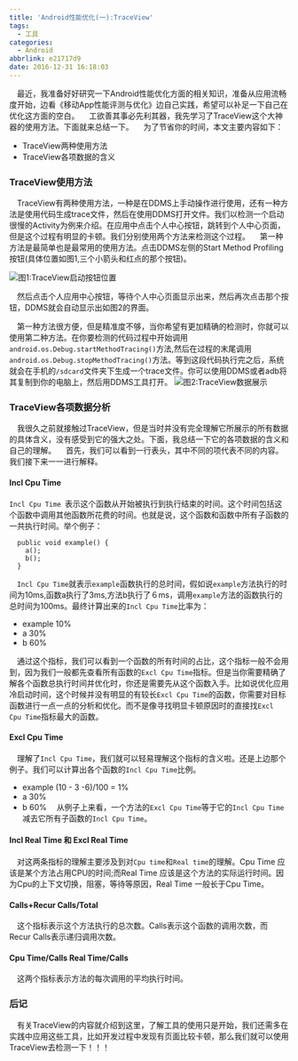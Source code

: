 ```yaml
---
title: 'Android性能优化(一):TraceView'
tags:
  - 工具
categories:
  - Android
abbrlink: e21717d9
date: 2016-12-31 16:18:03
---
```



&emsp;最近，我准备好好研究一下Android性能优化方面的相关知识，准备从应用流畅度开始，边看《移动App性能评测与优化》边自己实践，希望可以补足一下自己在优化这方面的空白。
&emsp;工欲善其事必先利其器，我先学习了TraceView这个大神器的使用方法。下面就来总结一下。
&emsp;为了节省你的时间，本文主要内容如下：
- TraceView两种使用方法
- TraceView各项数据的含义

### TraceView使用方法
&emsp;TraceView有两种使用方法，一种是在DDMS上手动操作进行使用，还有一种方法是使用代码生成trace文件，然后在使用DDMS打开文件。我们以检测一个启动很慢的Activity为例来介绍。在应用中点击个人中心按钮，跳转到个人中心页面，但是这个过程有明显的卡顿。我们分别使用两个方法来检测这个过程。
&emsp;第一种方法是最简单也是最常用的使用方法。点击DDMS左侧的Start Method Profiling按钮(具体位置如图1,三个小箭头和红点的那个按钮)。

![图1:TraceView启动按钮位置](http://7xrxif.com1.z0.glb.clouddn.com/20161231-tools-TraceView.png)

&emsp;然后点击个人应用中心按钮，等待个人中心页面显示出来，然后再次点击那个按钮，DDMS就会自动显示出如图2的界面。

&emsp;第一种方法很方便，但是精准度不够，当你希望有更加精确的检测时，你就可以使用第二种方法。在你要检测的代码过程中开始调用`android.os.Debug.startMethodTracing()`方法,然后在过程的末尾调用`android.os.Debug.stopMethodTracing()`方法。等到这段代码执行完之后，系统就会在手机的`/sdcard`文件夹下生成一个trace文件。你可以使用DDMS或者adb将其复制到你的电脑上，然后用DDMS工具打开。
![图2:TraceView数据展示](http://7xrxif.com1.z0.glb.clouddn.com/20161231-tools-data.png)

### TraceView各项数据分析
&emsp;我很久之前就接触过TraceView，但是当时并没有完全理解它所展示的所有数据的具体含义，没有感受到它的强大之处。下面，我总结一下它的各项数据的含义和自己的理解。
&emsp;首先，我们可以看到一行表头，其中不同的项代表不同的内容。我们接下来一一进行解释。

#### Incl Cpu Time
`Incl Cpu Time `表示这个函数从开始被执行到执行结束的时间。这个时间包括这个函数中调用其他函数所花费的时间。也就是说，这个函数和函数中所有子函数的一共执行时间。举个例子：
```
  public void example() {
    a();
    b();
  }
```
&emsp;`Incl Cpu Time`就表示`example`函数执行的总时间，假如说`example`方法执行的时间为10ms,函数a执行了3ms,方法b执行了６ms，调用`example`方法的函数执行的总时间为100ms。最终计算出来的`Incl Cpu Time`比率为：
- example 10%
- a 30%
- b 60%

&emsp;通过这个指标，我们可以看到一个函数的所有时间的占比，这个指标一般不会用到，因为我们一般都先查看所有函数的`Excl Cpu Time`指标。但是当你需要精确了解各个函数总执行时间并优化时，你还是需要先从这个函数入手。比如说优化应用冷启动时间，这个时候并没有明显的有较长`Excl Cpu Time`的函数，你需要对目标函数进行一点一点的分析和优化。而不是像寻找明显卡顿原因时的直接找`Excl Cpu Time`指标最大的函数。

#### Excl Cpu Time
&emsp;理解了`Incl Cpu Time`，我们就可以轻易理解这个指标的含义啦。还是上边那个例子。我们可以计算出各个函数的`Incl Cpu Time`比例。
- example (10 - 3 -6)/100 = 1%
- a 30%
- b 60%
&emsp;从例子上来看，一个方法的`Excl Cpu Time`等于它的`Incl Cpu Time`减去它所有子函数的`Incl Cpu Time`。

#### Incl Real Time 和 Excl Real Time
&emsp;对这两条指标的理解主要涉及到对`Cpu time`和`Real time`的理解。Cpu Time 应该是某个方法占用CPU的时间;而Real Time 应该是这个方法的实际运行时间。因为Cpu的上下文切换，阻塞，等待等原因，Real Time 一般长于Cpu Time。
#### Calls+Recur Calls/Total
&emsp;这个指标表示这个方法执行的总次数。Calls表示这个函数的调用次数，而Recur Calls表示递归调用次数。

#### Cpu Time/Calls Real Time/Calls
&emsp;这两个指标表示方法的每次调用的平均执行时间。


### 后记
&emsp;有关TraceView的内容就介绍到这里，了解工具的使用只是开始，我们还需多在实践中应用这些工具，比如开发过程中发现有页面比较卡顿，那么我们就可以使用TraceView去检测一下！！！
